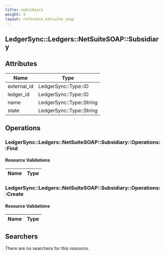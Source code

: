 ```yaml
---
title: subsidiary
weight: 3
layout: reference_netsuite_soap
---
```


## LedgerSync::Ledgers::NetSuiteSOAP::Subsidiary

## Attributes

| Name | Type |
| ---- | ---- |
| external_id | LedgerSync::Type::ID |
| ledger_id | LedgerSync::Type::ID |
| name | LedgerSync::Type::String |
| state | LedgerSync::Type::String |


## Operations

### LedgerSync::Ledgers::NetSuiteSOAP::Subsidiary::Operations::Find

#### Resource Validations

| Name | Type |
| ---- | ---- |
### LedgerSync::Ledgers::NetSuiteSOAP::Subsidiary::Operations::Create

#### Resource Validations

| Name | Type |
| ---- | ---- |

## Searchers

There are no searchers for this resource.
